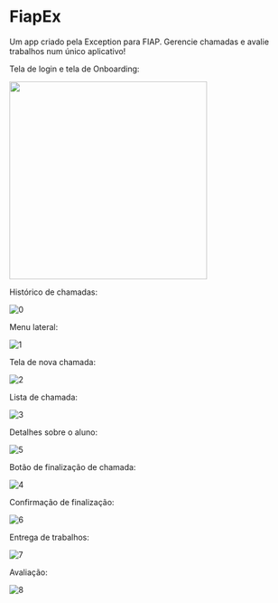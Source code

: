 # FiapEx
Um app criado pela Exception para FIAP.
Gerencie chamadas e avalie trabalhos num único aplicativo!

Tela de login e tela de Onboarding:

<img src="https://user-images.githubusercontent.com/42506011/83934334-8bbb8500-a786-11ea-9a7c-5c6f97da410b.gif" width="350">

Histórico de chamadas:

![0](https://user-images.githubusercontent.com/42506011/83934112-a2f97300-a784-11ea-9ccd-a8589574f72a.jpg)

Menu lateral:

![1](https://user-images.githubusercontent.com/42506011/83934118-ab51ae00-a784-11ea-975c-0d5415136842.jpg)

Tela de nova chamada:

![2](https://user-images.githubusercontent.com/42506011/83934125-b3a9e900-a784-11ea-9451-e909fc62beba.jpg)

Lista de chamada:

![3](https://user-images.githubusercontent.com/42506011/83934129-bc022400-a784-11ea-9dc1-22a9dc98bc54.jpg)

Detalhes sobre o aluno:

![5](https://user-images.githubusercontent.com/42506011/83934135-c91f1300-a784-11ea-8eb7-d81e8569c170.jpg)

Botão de finalização de chamada:

![4](https://user-images.githubusercontent.com/42506011/83934131-c1f80500-a784-11ea-8218-0ca0da6c847e.jpg)

Confirmação de finalização:

![6](https://user-images.githubusercontent.com/42506011/83934138-cfad8a80-a784-11ea-950d-deb939ca409e.jpg)

Entrega de trabalhos:

![7](https://user-images.githubusercontent.com/42506011/83934140-d5a36b80-a784-11ea-8fbc-f73896f94af4.jpg)

Avaliação:

![8](https://user-images.githubusercontent.com/42506011/83934142-dc31e300-a784-11ea-9a77-84c08b1765f2.jpg)
